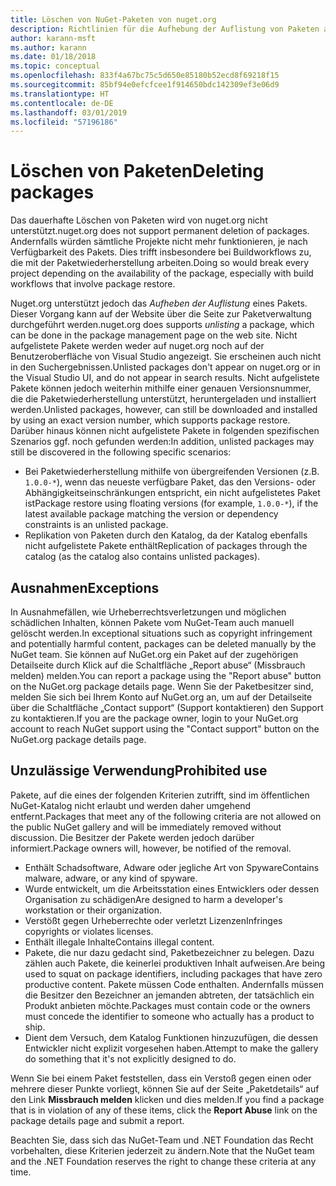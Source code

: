 ```yaml
---
title: Löschen von NuGet-Paketen von nuget.org
description: Richtlinien für die Aufhebung der Auflistung von Paketen auf nuget.org. Dauerhaftes Löschen wird nur unterstützt, wenn durch Pakete andere Richtlinien verletzt werden.
author: karann-msft
ms.author: karann
ms.date: 01/18/2018
ms.topic: conceptual
ms.openlocfilehash: 833f4a67bc75c5d650e85180b52ecd8f69218f15
ms.sourcegitcommit: 85bf94e0efcfcee1f914650bdc142309ef3e06d9
ms.translationtype: HT
ms.contentlocale: de-DE
ms.lasthandoff: 03/01/2019
ms.locfileid: "57196186"
---
```

# <a name="deleting-packages"></a><span data-ttu-id="eea0f-103">Löschen von Paketen</span><span class="sxs-lookup"><span data-stu-id="eea0f-103">Deleting packages</span></span>

<span data-ttu-id="eea0f-104">Das dauerhafte Löschen von Paketen wird von nuget.org nicht unterstützt.</span><span class="sxs-lookup"><span data-stu-id="eea0f-104">nuget.org does not support permanent deletion of packages.</span></span> <span data-ttu-id="eea0f-105">Andernfalls würden sämtliche Projekte nicht mehr funktionieren, je nach Verfügbarkeit des Pakets. Dies trifft insbesondere bei Buildworkflows zu, die mit der Paketwiederherstellung arbeiten.</span><span class="sxs-lookup"><span data-stu-id="eea0f-105">Doing so would break every project depending on the availability of the package, especially with build workflows that involve package restore.</span></span>

<span data-ttu-id="eea0f-106">Nuget.org unterstützt jedoch das *Aufheben der Auflistung* eines Pakets. Dieser Vorgang kann auf der Website über die Seite zur Paketverwaltung durchgeführt werden.</span><span class="sxs-lookup"><span data-stu-id="eea0f-106">nuget.org does supports *unlisting* a package, which can be done in the package management page on the web site.</span></span> <span data-ttu-id="eea0f-107">Nicht aufgelistete Pakete werden weder auf nuget.org noch auf der Benutzeroberfläche von Visual Studio angezeigt. Sie erscheinen auch nicht in den Suchergebnissen.</span><span class="sxs-lookup"><span data-stu-id="eea0f-107">Unlisted packages don't appear on nuget.org or in the Visual Studio UI, and do not appear in search results.</span></span> <span data-ttu-id="eea0f-108">Nicht aufgelistete Pakete können jedoch weiterhin mithilfe einer genauen Versionsnummer, die die Paketwiederherstellung unterstützt, heruntergeladen und installiert werden.</span><span class="sxs-lookup"><span data-stu-id="eea0f-108">Unlisted packages, however, can still be downloaded and installed by using an exact version number, which supports package restore.</span></span> <span data-ttu-id="eea0f-109">Darüber hinaus können nicht aufgelistete Pakete in folgenden spezifischen Szenarios ggf. noch gefunden werden:</span><span class="sxs-lookup"><span data-stu-id="eea0f-109">In addition, unlisted packages may still be discovered in the following specific scenarios:</span></span>

- <span data-ttu-id="eea0f-110">Bei Paketwiederherstellung mithilfe von übergreifenden Versionen (z.B. `1.0.0-*`), wenn das neueste verfügbare Paket, das den Versions- oder Abhängigkeitseinschränkungen entspricht, ein nicht aufgelistetes Paket ist</span><span class="sxs-lookup"><span data-stu-id="eea0f-110">Package restore using floating versions (for example, `1.0.0-*`), if the latest available package matching the version or dependency constraints is an unlisted package.</span></span>
- <span data-ttu-id="eea0f-111">Replikation von Paketen durch den Katalog, da der Katalog ebenfalls nicht aufgelistete Pakete enthält</span><span class="sxs-lookup"><span data-stu-id="eea0f-111">Replication of packages through the catalog (as the catalog also contains unlisted packages).</span></span>

## <a name="exceptions"></a><span data-ttu-id="eea0f-112">Ausnahmen</span><span class="sxs-lookup"><span data-stu-id="eea0f-112">Exceptions</span></span>

<span data-ttu-id="eea0f-113">In Ausnahmefällen, wie Urheberrechtsverletzungen und möglichen schädlichen Inhalten, können Pakete vom NuGet-Team auch manuell gelöscht werden.</span><span class="sxs-lookup"><span data-stu-id="eea0f-113">In exceptional situations such as copyright infringement and potentially harmful content, packages can be deleted manually by the NuGet team.</span></span> <span data-ttu-id="eea0f-114">Sie können auf NuGet.org ein Paket auf der zugehörigen Detailseite durch Klick auf die Schaltfläche „Report abuse“ (Missbrauch melden) melden.</span><span class="sxs-lookup"><span data-stu-id="eea0f-114">You can report a package using the "Report abuse" button on the NuGet.org package details page.</span></span> <span data-ttu-id="eea0f-115">Wenn Sie der Paketbesitzer sind, melden Sie sich bei Ihrem Konto auf NuGet.org an, um auf der Detailseite über die Schaltfläche „Contact support“ (Support kontaktieren) den Support zu kontaktieren.</span><span class="sxs-lookup"><span data-stu-id="eea0f-115">If you are the package owner, login to your NuGet.org account to reach NuGet support using the "Contact support" button on the NuGet.org package details page.</span></span>

## <a name="prohibited-use"></a><span data-ttu-id="eea0f-116">Unzulässige Verwendung</span><span class="sxs-lookup"><span data-stu-id="eea0f-116">Prohibited use</span></span>

<span data-ttu-id="eea0f-117">Pakete, auf die eines der folgenden Kriterien zutrifft, sind im öffentlichen NuGet-Katalog nicht erlaubt und werden daher umgehend entfernt.</span><span class="sxs-lookup"><span data-stu-id="eea0f-117">Packages that meet any of the following criteria are not allowed on the public NuGet gallery and will be immediately removed without discussion.</span></span> <span data-ttu-id="eea0f-118">Die Besitzer der Pakete werden jedoch darüber informiert.</span><span class="sxs-lookup"><span data-stu-id="eea0f-118">Package owners will, however, be notified of the removal.</span></span>

- <span data-ttu-id="eea0f-119">Enthält Schadsoftware, Adware oder jegliche Art von Spyware</span><span class="sxs-lookup"><span data-stu-id="eea0f-119">Contains malware, adware, or any kind of spyware.</span></span>
- <span data-ttu-id="eea0f-120">Wurde entwickelt, um die Arbeitsstation eines Entwicklers oder dessen Organisation zu schädigen</span><span class="sxs-lookup"><span data-stu-id="eea0f-120">Are designed to harm a developer's workstation or their organization.</span></span>
- <span data-ttu-id="eea0f-121">Verstößt gegen Urheberrechte oder verletzt Lizenzen</span><span class="sxs-lookup"><span data-stu-id="eea0f-121">Infringes copyrights or violates licenses.</span></span>
- <span data-ttu-id="eea0f-122">Enthält illegale Inhalte</span><span class="sxs-lookup"><span data-stu-id="eea0f-122">Contains illegal content.</span></span>
- <span data-ttu-id="eea0f-123">Pakete, die nur dazu gedacht sind, Paketbezeichner zu belegen. Dazu zählen auch Pakete, die keinerlei produktiven Inhalt aufweisen.</span><span class="sxs-lookup"><span data-stu-id="eea0f-123">Are being used to squat on package identifiers, including packages that have zero productive content.</span></span> <span data-ttu-id="eea0f-124">Pakete müssen Code enthalten. Andernfalls müssen die Besitzer den Bezeichner an jemanden abtreten, der tatsächlich ein Produkt anbieten möchte.</span><span class="sxs-lookup"><span data-stu-id="eea0f-124">Packages must contain code or the owners must concede the identifier to someone who actually has a product to ship.</span></span>
- <span data-ttu-id="eea0f-125">Dient dem Versuch, dem Katalog Funktionen hinzuzufügen, die dessen Entwickler nicht explizit vorgesehen haben.</span><span class="sxs-lookup"><span data-stu-id="eea0f-125">Attempt to make the gallery do something that it's not explicitly designed to do.</span></span>

<span data-ttu-id="eea0f-126">Wenn Sie bei einem Paket feststellen, dass ein Verstoß gegen einen oder mehrere dieser Punkte vorliegt, können Sie auf der Seite „Paketdetails“ auf den Link **Missbrauch melden** klicken und dies melden.</span><span class="sxs-lookup"><span data-stu-id="eea0f-126">If you find a package that is in violation of any of these items, click the **Report Abuse** link on the package details page and submit a report.</span></span>

<span data-ttu-id="eea0f-127">Beachten Sie, dass sich das NuGet-Team und .NET Foundation das Recht vorbehalten, diese Kriterien jederzeit zu ändern.</span><span class="sxs-lookup"><span data-stu-id="eea0f-127">Note that the NuGet team and the .NET Foundation reserves the right to change these criteria at any time.</span></span>
